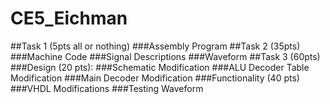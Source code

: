 CE5_Eichman
===========
##Task 1 (5pts all or nothing)
###Assembly Program
##Task 2 (35pts)
###Machine Code
###Signal Descriptions
###Waveform
##Task 3 (60pts)
###Design (20 pts):
###Schematic Modification
###ALU Decoder Table Modification
###Main Decoder Modification
###Functionality (40 pts)
###VHDL Modifications
###Testing Waveform
